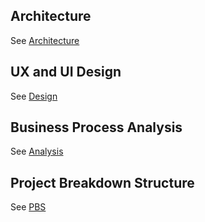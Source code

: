 ## Architecture
See [Architecture](Architecture\README.md)

## UX and UI Design
See [Design](UI-and-UX\README.md)

## Business Process Analysis
See [Analysis](Analysis\README.md)

## Project Breakdown Structure
See [PBS](Project-Breakdown-Structure\README.md)
